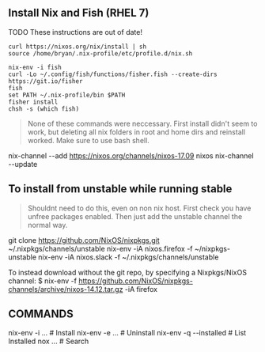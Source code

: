 
## Install Nix and Fish (RHEL 7)

TODO These instructions are out of date!

```
curl https://nixos.org/nix/install | sh
source /home/bryan/.nix-profile/etc/profile.d/nix.sh

nix-env -i fish
curl -Lo ~/.config/fish/functions/fisher.fish --create-dirs https://git.io/fisher
fish
set PATH ~/.nix-profile/bin $PATH
fisher install
chsh -s (which fish)
```

> None of these commands were neccessary. First install didn't seem to work, but deleting all nix folders in root and home dirs and reinstall worked.  Make sure to use bash shell.

nix-channel --add https://nixos.org/channels/nixos-17.09 nixos
nix-channel --update


## To install from unstable while running stable

> Shouldnt need to do this, even on non nix host.
> First check you have unfree packages enabled.
> Then just add the unstable channel the normal way.

git clone https://github.com/NixOS/nixpkgs.git ~/.nixpkgs/channels/unstable
nix-env -iA nixos.firefox -f ~/nixpkgs-unstable
nix-env -iA nixos.slack -f ~/.nixpkgs/channels/unstable

To instead download without the git repo, by specifying a Nixpkgs/NixOS channel:
$ nix-env -f https://github.com/NixOS/nixpkgs-channels/archive/nixos-14.12.tar.gz -iA firefox


## COMMANDS

nix-env -i ...  # Install
nix-env -e ...  # Uninstall
nix-env -q --installed # List Installed
nox ...         # Search

